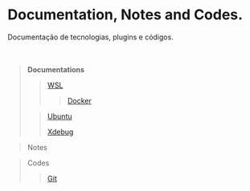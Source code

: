 # Documentation, Notes and Codes.
Documentação de tecnologias, plugins e códigos.
<br />
<br />
<br />

> **Documentations**
> 
> > [WSL](wsl/wsl.md)
> > > [Docker](wsl/docker/docker.md)
> 
> > [Ubuntu](ubuntu/ubuntu.md)
> > 
> > [Xdebug](xdebug/xdebug.md)

> Notes

> Codes
>  > [Git](git/git.md)
